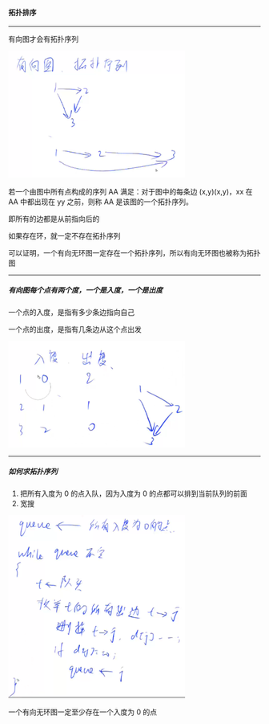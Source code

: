 #### 拓扑排序

-------------

有向图才会有拓扑序列

<img src="https://raw.githubusercontent.com/DaoZuQieXing/Learn/main/img/算法基础课/算法基础课第三讲：搜索与图论/拓扑序列.png" alt="system call" style="max-width: 70%">

若一个由图中所有点构成的序列 AA 满足：对于图中的每条边 (x,y)(x,y)，xx 在 AA 中都出现在 yy 之前，则称 AA 是该图的一个拓扑序列。

即所有的边都是从前指向后的

如果存在环，就一定不存在拓扑序列

可以证明，一个有向无环图一定存在一个拓扑序列，所以有向无环图也被称为拓扑图

--------------

##### 有向图每个点有两个度，一个是入度，一个是出度

一个点的入度，是指有多少条边指向自己

一个点的出度，是指有几条边从这个点出发

<img src="https://raw.githubusercontent.com/DaoZuQieXing/Learn/main/img/算法基础课/算法基础课第三讲：搜索与图论/入度和出度.png" alt="system call" style="max-width: 70%">

----------

##### 如何求拓扑序列

1. 把所有入度为 0 的点入队，因为入度为 0 的点都可以排到当前队列的前面
2. 宽搜

<img src="https://raw.githubusercontent.com/DaoZuQieXing/Learn/main/img/算法基础课/算法基础课第三讲：搜索与图论/求拓扑序列.png" alt="system call" style="max-width: 70%">

一个有向无环图一定至少存在一个入度为 0 的点